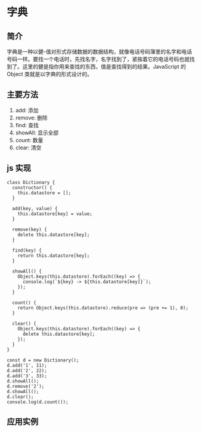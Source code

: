 # 字典

## 简介

字典是一种以健-值对形式存储数据的数据结构，就像电话号码簿里的名字和电话号码一样。要找一个电话时，先找名字，名字找到了，紧挨着它的电话号码也就找到了。这里的健是指你用来查找的东西，值是查找得到的结果。JavaScript 的 Object 类就是以字典的形式设计的。

## 主要方法

1. add: 添加
2. remove: 删除
3. find: 查找
4. showAll: 显示全部
5. count: 数量
6. clear: 清空

## js 实现

```
class Dictionary {
  constructor() {
    this.datastore = [];
  }

  add(key, value) {
    this.datastore[key] = value;
  }

  remove(key) {
    delete this.datastore[key];
  }

  find(key) {
    return this.datastore[key];
  }

  showAll() {
    Object.keys(this.datastore).forEach((key) => {
      console.log(`${key} -> ${this.datastore[key]}`);
    });
  }

  count() {
    return Object.keys(this.datastore).reduce(pre => (pre += 1), 0);
  }

  clear() {
    Object.keys(this.datastore).forEach((key) => {
      delete this.datastore[key];
    });
  }
}

const d = new Dictionary();
d.add('1', 11);
d.add('2', 22);
d.add('3', 33);
d.showAll();
d.remove('2');
d.showAll();
d.clear();
console.log(d.count());
```

## 应用实例
